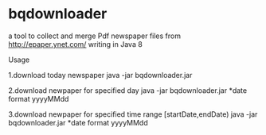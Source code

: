 # bqdownloader
a tool to collect and merge Pdf newspaper files from http://epaper.ynet.com/
writing in Java 8

Usage

1.download today newspaper
java -jar bqdownloader.jar

2.download newpaper for specified day
java -jar bqdownloader.jar <date>
*date format yyyyMMdd

3.download newpaper for specified time range [startDate,endDate)
java -jar bqdownloader.jar <startDate> <endDate>
*date format yyyyMMdd
        
        
